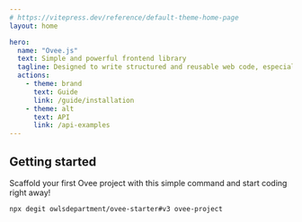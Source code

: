 ```yaml
---
# https://vitepress.dev/reference/default-theme-home-page
layout: home

hero:
  name: "Ovee.js"
  text: Simple and powerful frontend library
  tagline: Designed to write structured and reusable web code, especially for Server-Side generated markup
  actions:
    - theme: brand
      text: Guide
      link: /guide/installation
    - theme: alt
      text: API
      link: /api-examples
---
```


## Getting started

Scaffold your first Ovee project with this simple command and start coding right away!

```sh
npx degit owlsdepartment/ovee-starter#v3 ovee-project
```
